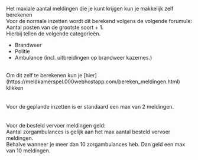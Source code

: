 Het maxiale aantal meldingen die je kunt krijgen kun je makkelijk zelf berekenen <br/>
Voor de normale inzetten wordt dit berekend volgens de volgende forumule:<br/>
Aantal posten van de grootste soort + 1.<br/>
Hierbij tellen de volgende categorieën.<br/>
- Brandweer<br/>
- Politie<br/>
- Ambulance (incl. uitbreidingen op brandweer kazernes.)<br/>
<br/>
Om dit zelf te berekenen kun je [hier](https://meldkamerspel.000webhostapp.com/bereken_meldingen.html)<br/> klikken<br/>
<br/>
<br/>
Voor de geplande inzetten is er standaard een max van 2 meldingen.<br/>
<br/>
<br/>
Voor de besteld vervoer meldingen geld:<br/>
Aantal zorgambulances is gelijk aan het max aantal besteld vervoer meldingen.<br/>
Behalve wanneer je meer dan 10 zorgambulances heb. Dan geld een max van 10 meldingen.<br/>
